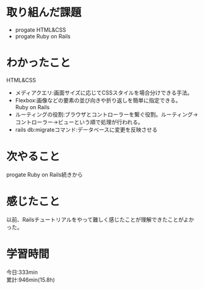 # 取り組んだ課題  
- progate HTML&CSS  
- progate Ruby on Rails  
# わかったこと
 HTML&CSS
- メディアクエリ:画面サイズに応じてCSSスタイルを場合分けできる手法。   
- Flexbox:画像などの要素の並び向きや折り返しを簡単に指定できる。  
 Ruby on Rails  
- ルーティングの役割:ブラウザとコントローラーを繋ぐ役割。ルーティング→コントローラー→ビューという順で処理が行われる。  
- rails db:migrateコマンド:データベースに変更を反映させる
# 次やること
progate Ruby on Rails続きから
# 感じたこと
以前、Railsチュートリアルをやって難しく感じたことが理解できたことがよかった。
# 学習時間
今日:333min  
累計:946min(15.8h)
